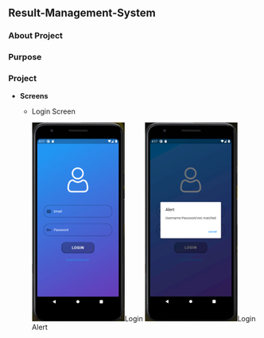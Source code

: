 ## Result-Management-System

### About Project

### Purpose

### Project

  * __Screens__
  
    * Login Screen
    
      <img src="ScreenShots/Setup/Login/loginScreen.png" height="400">Login</img>
      <img src="ScreenShots/Setup/Login/LoginAlert.png" height="400">Login Alert</img>


